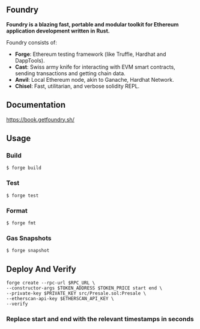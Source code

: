 ## Foundry

**Foundry is a blazing fast, portable and modular toolkit for Ethereum application development written in Rust.**

Foundry consists of:

-   **Forge**: Ethereum testing framework (like Truffle, Hardhat and DappTools).
-   **Cast**: Swiss army knife for interacting with EVM smart contracts, sending transactions and getting chain data.
-   **Anvil**: Local Ethereum node, akin to Ganache, Hardhat Network.
-   **Chisel**: Fast, utilitarian, and verbose solidity REPL.

## Documentation

https://book.getfoundry.sh/

## Usage

### Build

```shell
$ forge build
```

### Test

```shell
$ forge test
```

### Format

```shell
$ forge fmt
```

### Gas Snapshots

```shell
$ forge snapshot
```


## Deploy And Verify
```shell
forge create --rpc-url $RPC_URL \
--constructor-args $TOKEN_ADDRESS $TOKEN_PRICE start end \
--private-key $PRIVATE_KEY src/Presale.sol:Presale \
--etherscan-api-key $ETHERSCAN_API_KEY \
--verify
```
### Replace start and end with the relevant timestamps in seconds